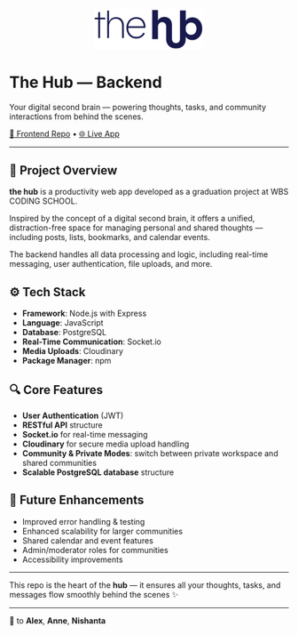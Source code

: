 <p align="center">
  <img src="./hub-dark.svg" alt="The Hub Logo" width="200"/>
</p>

<h1>The Hub — Backend</h1>

<p>
  Your digital second brain — powering thoughts, tasks, and community interactions from behind the scenes.
</p>

<p>
  <a href="https://github.com/Johanna2405/the-hub-frontend">🎨 Frontend Repo</a> •
  <a href="https://the-hub-frontend-sq5l.onrender.com/">🌐 Live App</a>
</p>

---

## 🧠 Project Overview

**the hub** is a productivity web app developed as a graduation project at WBS CODING SCHOOL.

Inspired by the concept of a digital second brain, it offers a unified, distraction-free space for managing personal and shared thoughts — including posts, lists, bookmarks, and calendar events.

The backend handles all data processing and logic, including real-time messaging, user authentication, file uploads, and more.

## ⚙️ Tech Stack

- **Framework**: Node.js with Express
- **Language**: JavaScript
- **Database**: PostgreSQL
- **Real-Time Communication**: Socket.io
- **Media Uploads**: Cloudinary
- **Package Manager**: npm

## 🔍 Core Features

- **User Authentication** (JWT)
- **RESTful API** structure
- **Socket.io** for real-time messaging
- **Cloudinary** for secure media upload handling
- **Community & Private Modes**: switch between private workspace and shared communities
- **Scalable PostgreSQL database** structure

## 🚀 Future Enhancements

- Improved error handling & testing
- Enhanced scalability for larger communities
- Shared calendar and event features
- Admin/moderator roles for communities
- Accessibility improvements

---

This repo is the heart of the **hub** — it ensures all your thoughts, tasks, and messages flow smoothly behind the scenes ✨

---

💜 to **Alex**, **Anne**, **Nishanta** 

